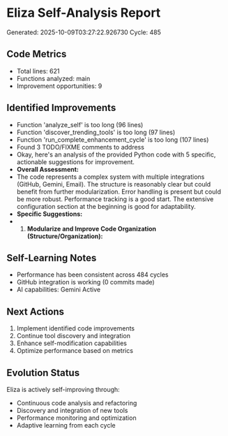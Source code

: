 # Eliza Self-Analysis Report
Generated: 2025-10-09T03:27:22.926730
Cycle: 485

## Code Metrics
- Total lines: 621
- Functions analyzed: main
- Improvement opportunities: 9

## Identified Improvements
- Function 'analyze_self' is too long (96 lines)
- Function 'discover_trending_tools' is too long (97 lines)
- Function 'run_complete_enhancement_cycle' is too long (107 lines)
- Found 3 TODO/FIXME comments to address
- Okay, here's an analysis of the provided Python code with 5 specific, actionable suggestions for improvement.
- **Overall Assessment:**
- The code represents a complex system with multiple integrations (GitHub, Gemini, Email).  The structure is reasonably clear but could benefit from further modularization. Error handling is present but could be more robust. Performance tracking is a good start. The extensive configuration section at the beginning is good for adaptability.
- **Specific Suggestions:**
- 1.  **Modularize and Improve Code Organization (Structure/Organization):**

## Self-Learning Notes
- Performance has been consistent across 484 cycles
- GitHub integration is working (0 commits made)
- AI capabilities: Gemini Active

## Next Actions
1. Implement identified code improvements
2. Continue tool discovery and integration
3. Enhance self-modification capabilities
4. Optimize performance based on metrics

## Evolution Status
Eliza is actively self-improving through:
- Continuous code analysis and refactoring
- Discovery and integration of new tools
- Performance monitoring and optimization
- Adaptive learning from each cycle
